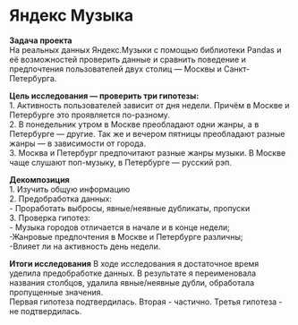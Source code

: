 # Яндекс Музыка
**Задача проекта**
<br>На реальных данных Яндекс.Музыки c помощью библиотеки Pandas и её возможностей проверить данные и сравнить поведение и предпочтения пользователей двух столиц — Москвы и Санкт-Петербурга.

**Цель исследования — проверить три гипотезы:**
<br>1. Активность пользователей зависит от дня недели. Причём в Москве и Петербурге это проявляется по-разному.
<br>2. В понедельник утром в Москве преобладают одни жанры, а в Петербурге — другие. Так же и вечером пятницы преобладают разные жанры — в зависимости от города.
<br>3. Москва и Петербург предпочитают разные жанры музыки. В Москве чаще слушают поп-музыку, в Петербурге — русский рэп.

**Декомпозиция**
<br> 1. Изучить общую информацию
<br> 2. Предобработка данных:
<br>- Проработать выбросы, явные/неявные дубликаты, пропуски
<br> 3. Проверка гипотез:
<br>- Музыка городов отличается в начале и в конце недели;
<br>-Жанровые предпочтения в Москве и Петербурге различны;
<br>-Влияет ли на активность день недели.

**Итоги исследования**
В ходе исследования я достаточное время уделила предобработке данных. В результате я переименовала названия столбцов, удалила явные/неявные дубли, обработала пропущенные значения.
<br> Первая гипотеза подтвердилась. Вторая - частично. Третья гипотеза - не подтвердилась. 


